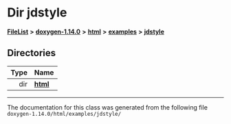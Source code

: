 

# Dir jdstyle



[**FileList**](files.md) **>** [**doxygen-1.14.0**](dir_9d5bad020669189c90cda983471be5d0.md) **>** [**html**](dir_05d1fd8a7cdd04f638f8b23196de02e2.md) **>** [**examples**](dir_aa52e73a32d193037813a53dcfe817b6.md) **>** [**jdstyle**](dir_9e51e81487284a2b66603cb7991333dd.md)














## Directories

| Type | Name |
| ---: | :--- |
| dir | [**html**](dir_54a6b09928303b2033b0bbcf7cd1e991.md) <br> |

























































------------------------------
The documentation for this class was generated from the following file `doxygen-1.14.0/html/examples/jdstyle/`

